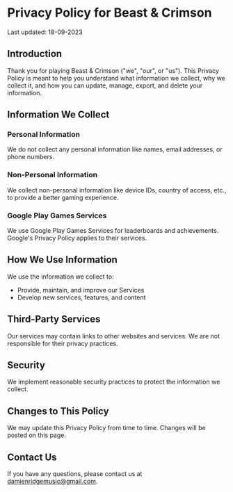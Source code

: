 # Privacy Policy for Beast & Crimson

Last updated: 18-09-2023

## Introduction

Thank you for playing Beast & Crimson ("we", "our", or "us"). This Privacy Policy is meant to help you understand what information we collect, why we collect it, and how you can update, manage, export, and delete your information.

## Information We Collect

### Personal Information

We do not collect any personal information like names, email addresses, or phone numbers.

### Non-Personal Information

We collect non-personal information like device IDs, country of access, etc., to provide a better gaming experience.

### Google Play Games Services

We use Google Play Games Services for leaderboards and achievements. Google's Privacy Policy applies to their services.

## How We Use Information

We use the information we collect to:

- Provide, maintain, and improve our Services
- Develop new services, features, and content

## Third-Party Services

Our services may contain links to other websites and services. We are not responsible for their privacy practices.

## Security

We implement reasonable security practices to protect the information we collect.

## Changes to This Policy

We may update this Privacy Policy from time to time. Changes will be posted on this page.

## Contact Us

If you have any questions, please contact us at damienridgemusic@gmail.com.
